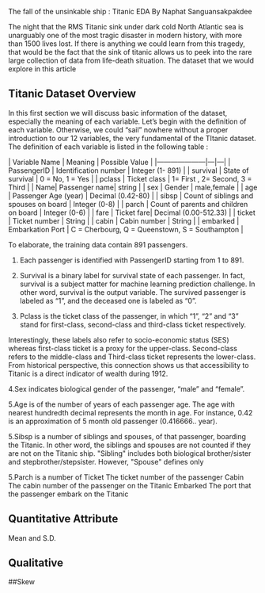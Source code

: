 The fall of the unsinkable ship : Titanic EDA
By Naphat Sanguansakpakdee

The night that the RMS Titanic sink under dark cold North Atlantic sea is unarguably one of the most tragic disaster in modern history, with more than 1500 lives lost. If there is anything we could learn from this tragedy, that would be the fact that the sink of titanic allows us to peek into the rare large collection of data from life-death situation. The dataset that we would explore in this article  

## Titanic Dataset Overview

In this first section we will discuss basic information of the dataset, especially the meaning of each variable. Let’s begin with the definition of each variable. Otherwise, we could “sail” nowhere without a proper introduction to our 12 variables, the very fundamental of the TItanic dataset. 
The definition of each variable is listed in the following table :

| Variable Name | Meaning   | Possible Value |
|———————|—|—|
| PassengerID | Identification number   | Integer (1- 891) |
| survival      | State of survival | 0 = No, 1 = Yes  |
| pclass        | Ticket class | 1= First , 2= Second, 3 = Third  |
| Name| Passenger name| string  |
| sex           |  Gender | male,female  |
| age           | Passenger Age (year)  |  Decimal (0.42-80)  |
| sibsp         | Count of siblings and spouses on board  | Integer (0-8)  |
| parch         | Count of parents and children on board | Integer (0-6)  |
| fare | Ticket fare| Decimal (0.00-512.33) |
| ticket        | Ticket number | String |
| cabin         | Cabin number | String  |
| embarked      |  Embarkation Port | C = Cherbourg, Q = Queenstown, S = Southampton  |

To elaborate, the training data contain 891 passengers. 

1. Each passenger is identified with PassengerID starting from 1 to 891. 

2. Survival is a binary label for survival state of each passenger. In fact, survival is a subject matter for machine learning prediction challenge. In other word, survival is the output variable. The survived passenger is labeled as “1”, and the deceased one is labeled as “0”. 

3. Pclass is the ticket class of the passenger, in which “1”, “2” and “3” stand for first-class, second-class and third-class ticket respectively.

Interestingly, these labels also refer to socio-economic status (SES) whereas first-class ticket is a proxy for the upper-class. Second-class refers to the middle-class and Third-class ticket represents the lower-class. From historical perspective, this connection shows us that accessibility to Titanic is a direct indicator of wealth during 1912.
  
4.Sex indicates biological gender of the passenger, “male” and “female”.

5.Age is of the number of years of each passenger age. The age with nearest hundredth decimal represents the month in age. For instance, 0.42 is an approximation of 5 month old passenger (0.416666.. year). 

5.Sibsp is a number of siblings and spouses, of that passenger, boarding the Titanic. In other word, the siblings and spouses are not counted if they are not on the Titanic ship. "Sibling" includes both biological brother/sister and stepbrother/stepsister. However, "Spouse" defines only 

5.Parch is a number of 
Ticket The ticket number of the passenger
Cabin The cabin number of the passenger on the Titanic
Embarked The port that the passenger embark on the Titanic

## Quantitative Attribute
Mean and S.D.

## Qualitative
##Skew 




